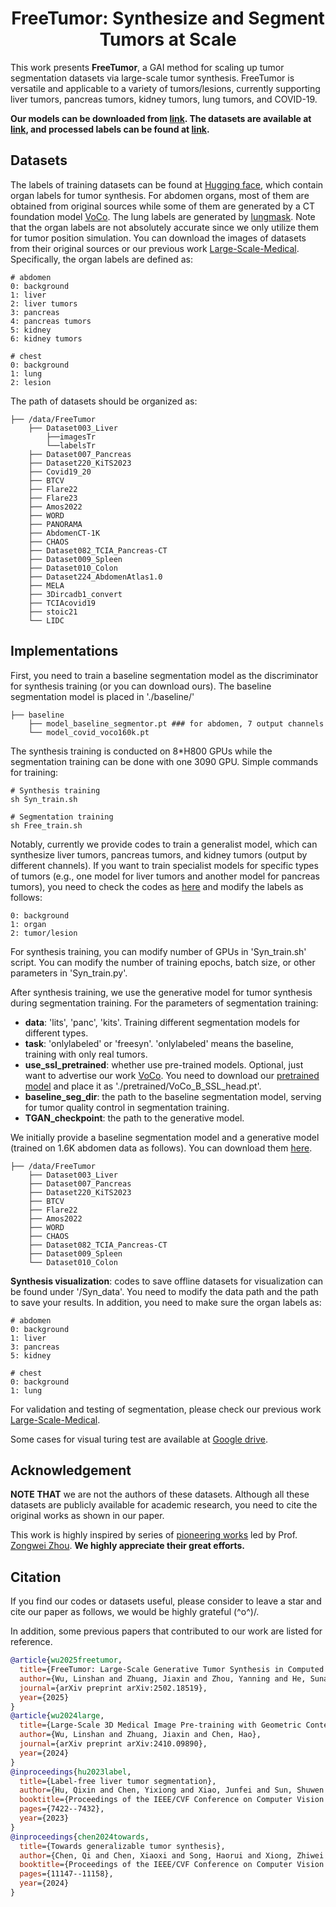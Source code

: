 <div align="center">
<h1>FreeTumor: Synthesize and Segment Tumors at Scale</h1>

</div>

This work presents **FreeTumor**, a GAI method for scaling up tumor segmentation datasets via large-scale tumor synthesis. FreeTumor is versatile and applicable to a variety of tumors/lesions, currently supporting liver tumors, pancreas tumors, kidney tumors, lung tumors, and COVID-19.

**Our models can be downloaded from [link](https://huggingface.co/Luffy503/FreeTumor). The datasets are available at [link](https://huggingface.co/datasets/Luffy503/VoCo_Downstream), and processed labels can be found at [link](https://huggingface.co/datasets/Luffy503/FreeTumor).**

## Datasets

The labels of training datasets can be found at [Hugging face](https://huggingface.co/datasets/Luffy503/FreeTumor), which contain organ labels for tumor synthesis. For abdomen organs, most of them are obtained from original sources while some of them are generated by a CT foundation model [VoCo](https://github.com/Luffy03/Large-Scale-Medical). The lung labels are generated by [lungmask](https://github.com/JoHof/lungmask). Note that the organ labels are not absolutely accurate since we only utilize them for tumor position simulation. You can download the images of datasets from their original sources or our previous work [Large-Scale-Medical](https://github.com/Luffy03/Large-Scale-Medical). Specifically, the organ labels are defined as:
```
# abdomen
0: background
1: liver
2: liver tumors
3: pancreas
4: pancreas tumors
5: kidney
6: kidney tumors

# chest
0: background
1: lung
2: lesion
```

The path of datasets should be organized as:
```
├── /data/FreeTumor
    ├── Dataset003_Liver
        ├──imagesTr
        └──labelsTr
    ├── Dataset007_Pancreas
    ├── Dataset220_KiTS2023
    ├── Covid19_20
    ├── BTCV
    ├── Flare22
    ├── Flare23
    ├── Amos2022
    ├── WORD
    ├── PANORAMA
    ├── AbdomenCT-1K
    ├── CHAOS
    ├── Dataset082_TCIA_Pancreas-CT
    ├── Dataset009_Spleen
    ├── Dataset010_Colon
    ├── Dataset224_AbdomenAtlas1.0
    ├── MELA
    ├── 3Dircadb1_convert
    ├── TCIAcovid19
    ├── stoic21
    └── LIDC
```

## Implementations

First, you need to train a baseline segmentation model as the discriminator for synthesis training (or you can download ours). The baseline segmentation model is placed in './baseline/'
```
├── baseline
    ├── model_baseline_segmentor.pt ### for abdomen, 7 output channels
    └── model_covid_voco160k.pt
```

The synthesis training is conducted on 8*H800 GPUs while the segmentation training can be done with one 3090 GPU. Simple commands for training:
```
# Synthesis training
sh Syn_train.sh

# Segmentation training
sh Free_train.sh
```

Notably, currently we provide codes to train a generalist model, which can synthesize liver tumors, pancreas tumors, and kidney tumors (output by different channels). If you want to train specialist models for specific types of tumors (e.g., one model for liver tumors and another model for pancreas tumors), you need to check the codes as [here](https://github.com/Luffy03/FreeTumor/blob/main/FreeTumor-Chest/models/TumorGAN.py) and modify the labels as follows:
```
0: background
1: organ
2: tumor/lesion
```

For synthesis training, you can modify number of GPUs in 'Syn_train.sh' script. You can modify the number of training epochs, batch size, or other parameters in 'Syn_train.py'.

After synthesis training, we use the generative model for tumor synthesis during segmentation training. For the parameters of segmentation training:

- **data**: 'lits', 'panc', 'kits'. Training different segmentation models for different types. 
- **task**: 'onlylabeled' or 'freesyn'. 'onlylabeled' means the baseline, training with only real tumors.
- **use_ssl_pretrained**: whether use pre-trained models. Optional, just want to advertise our work [VoCo](https://github.com/Luffy03/Large-Scale-Medical). You need to download our [pretrained model](https://huggingface.co/Luffy503/VoCo/resolve/main/VoCo_B_SSL_head.pt?download=true) and place it as './pretrained/VoCo_B_SSL_head.pt'.
- **baseline_seg_dir**: the path to the baseline segmentation model, serving for tumor quality control in segmentation training.
- **TGAN_checkpoint**: the path to the generative model.

We initially provide a baseline segmentation model and a generative model (trained on 1.6K abdomen data as follows). You can download them [here](https://huggingface.co/Luffy503/FreeTumor).

```
├── /data/FreeTumor
    ├── Dataset003_Liver
    ├── Dataset007_Pancreas
    ├── Dataset220_KiTS2023
    ├── BTCV
    ├── Flare22
    ├── Amos2022
    ├── WORD
    ├── CHAOS
    ├── Dataset082_TCIA_Pancreas-CT
    ├── Dataset009_Spleen
    └── Dataset010_Colon
```

**Synthesis visualization**: codes to save offline datasets for visualization can be found under '/Syn_data'. You need to modify the data path and the path to save your results. In addition, you need to make sure the organ labels as:
```
# abdomen
0: background
1: liver
3: pancreas
5: kidney

# chest
0: background
1: lung
```

For validation and testing of segmentation, please check our previous work [Large-Scale-Medical](https://github.com/Luffy03/Large-Scale-Medical/tree/main/Downstream).

Some cases for visual turing test are available at [Google drive](https://drive.google.com/file/d/1AS4EHYRKpJpeizKhokm3bypChXPGZ2Hf/view?usp=sharing).

## Acknowledgement

 **NOTE THAT** we are not the authors of these datasets. Although all these datasets are publicly available for academic research, you need to cite the original works as shown in our paper. 
 
This work is highly inspired by series of [pioneering works](https://github.com/MrGiovanni/SyntheticTumors) led by Prof.  [Zongwei Zhou](https://scholar.google.com/citations?user=JVOeczAAAAAJ&hl=en). **We highly appreciate their great efforts.**

## Citation

If you find our codes or datasets useful, please consider to leave a star and cite our paper as follows, we would be highly grateful (^o^)/. 

In addition, some previous papers that contributed to our work are listed for reference.

```bibtex
@article{wu2025freetumor,
  title={FreeTumor: Large-Scale Generative Tumor Synthesis in Computed Tomography Images for Improving Tumor Recognition},
  author={Wu, Linshan and Zhuang, Jiaxin and Zhou, Yanning and He, Sunan and Ma, Jiabo and Luo, Luyang and Wang, Xi and Ni, Xuefeng and Zhong, Xiaoling and Wu, Mingxiang and others},
  journal={arXiv preprint arXiv:2502.18519},
  year={2025}
}
@article{wu2024large,
  title={Large-Scale 3D Medical Image Pre-training with Geometric Context Priors},
  author={Wu, Linshan and Zhuang, Jiaxin and Chen, Hao},
  journal={arXiv preprint arXiv:2410.09890},
  year={2024}
}
@inproceedings{hu2023label,
  title={Label-free liver tumor segmentation},
  author={Hu, Qixin and Chen, Yixiong and Xiao, Junfei and Sun, Shuwen and Chen, Jieneng and Yuille, Alan L and Zhou, Zongwei},
  booktitle={Proceedings of the IEEE/CVF Conference on Computer Vision and Pattern Recognition},
  pages={7422--7432},
  year={2023}
}
@inproceedings{chen2024towards,
  title={Towards generalizable tumor synthesis},
  author={Chen, Qi and Chen, Xiaoxi and Song, Haorui and Xiong, Zhiwei and Yuille, Alan and Wei, Chen and Zhou, Zongwei},
  booktitle={Proceedings of the IEEE/CVF Conference on Computer Vision and Pattern Recognition},
  pages={11147--11158},
  year={2024}
}
```
